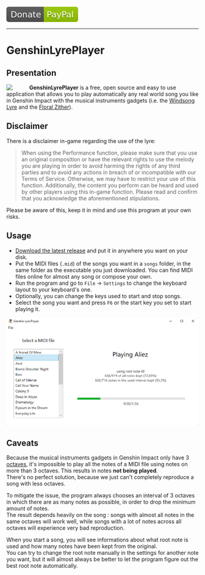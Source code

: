 [![Donate using PayPal](./res/donate.svg)](https://www.paypal.com/paypalme/cypelf)

---

# GenshinLyrePlayer
## Presentation
<img src="./res/icon.ico" align="left" width="60">

**GenshinLyrePlayer** is a free, open source and easy to use application that allows you to play automatically any real world song you like in Genshin Impact with the musical instruments gadgets (i.e. the [Windsong Lyre](https://genshin-impact.fandom.com/wiki/Windsong_Lyre) and the [Floral Zither](https://genshin-impact.fandom.com/wiki/Floral_Zither)).

## Disclaimer

There is a disclaimer in-game regarding the use of the lyre:

> When using the Performance function, please make sure that you use an original composition or have the relevant rights to use the melody you are playing in order to avoid harming the rights of any third parties and to avoid any actions in breach of or incompatible with our Terms of Service. Otherwise, we may have to restrict your use of this function.
> Additionally, the content you perform can be heard and used by other players using this in-game function. Please read and confirm that you acknowledge the aforementioned stipulations.

Please be aware of this, keep it in mind and use this program at your own risks.

## Usage

- [Download the latest release](https://github.com/CypElf/GenshinLyrePlayer/releases/latest) and put it in anywhere you want on your disk.
- Put the MIDI files (`.mid`) of the songs you want in a `songs` folder, in the same folder as the executable you just downloaded. You can find MIDI files online for almost any song or compose your own.
- Run the program and go to `File` → `Settings` to change the keyboard layout to your keyboard's one.
- Optionally, you can change the keys used to start and stop songs.
- Select the song you want and press `F6` or the start key you set to start playing it.

<div align="center"><img src="./res/playing.png"></div>

## Caveats

Because the musical instruments gadgets in Genshin Impact only have 3 [octaves](https://en.wikipedia.org/wiki/Octave), it's impossible to play all the notes of a MIDI file using notes on more than 3 octaves. This results in notes **not being played**.<br>
There's no perfect solution, because we just can't completely reproduce a song with less octaves.

To mitigate the issue, the program always chooses an interval of 3 octaves in which there are as many notes as possible, in order to drop the minimum amount of notes.<br>
The result depends heavily on the song : songs with almost all notes in the same octaves will work well, while songs with a lot of notes across all octaves will experience very bad reproduction.

When you start a song, you will see informations about what root note is used and how many notes have been kept from the original.<br>
You can try to change the root note manually in the settings for another note you want, but it will almost always be better to let the program figure out the best root note automatically.